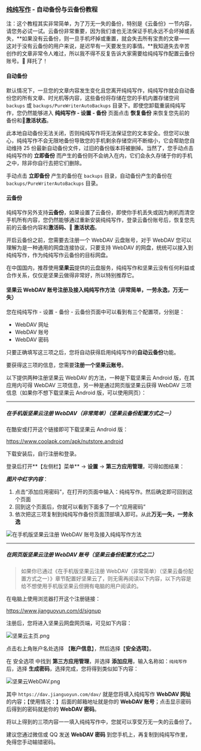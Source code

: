 ### [纯纯写作](/) - 自动备份与云备份教程

注：这个教程其实非常简单，为了万无一失的备份，特别是《云备份》一节内容，请您务必试一试。云备份非常重要，因为我们谁也无法保证手机永远不会坏掉或丢失，**如果没有云备份，则一旦手机坏掉或重置，就会失去所有宝贵的文章——这对于没有云备份的用户来说，是迟早有一天要发生的事情。**我知道失去辛苦创作的文章非常令人难过，所以我不得不反复告诉大家需要给纯纯写作配置云备份账号。🙏 拜托了！

#### 自动备份

默认情况下，一旦您的文章内容发生变化且您离开纯纯写作，纯纯写作就会自动备份您的所有文章、时光机等内容，这些备份将存储在您的手机内置存储空间 `backups` 或 `backups/PureWriterAutoBackups` 目录下。即使您卸载重装纯纯写作，您仍然能够进入 **纯纯写作 - 设置 - 备份** 页面点击 **恢复备份** 来恢复您先前的备份和🌟**激活状态**。

此本地自动备份无法关闭，否则纯纯写作将无法保证您的文本安全。但您可以放心，纯纯写作不会无限地备份导致您的手机剩余存储空间不断缩小，它会帮助您自动维持 25 份最新自动备份文件，过旧的备份版本将被删掉。当然了，您手动点击纯纯写作的 **立即备份** 而产生的备份则不会纳入在内，它们会永久存储于你的手机之中，除非你自行去把它们删除。

手动点击 **立即备份** 产生的备份在 `backups` 目录，自动备份产生的备份在 `backups/PureWriterAutoBackups` 目录。

#### 云备份

纯纯写作另外支持**云备份**，如果设置了云备份，即使你手机丢失或因为刷机而清空手机所有内容，您仍然能够通过重新安装纯纯写作，登录云备份账号后，恢复您先前的云备份内容和**激活码、🌟 激活状态**。

开启云备份之前，您需要去注册一个 WebDAV 云盘账号，对于 WebDAV 您可以理解为是一种通用的网盘连接协议，只要支持 WebDAV 的网盘，统统可以接入到纯纯写作，作为纯纯写作云备份的目标网盘。

在中国国内，推荐使用**坚果云**提供的云盘服务，纯纯写作和坚果云没有任何利益或合作关系，仅仅是坚果云做得非常好，所以特别推荐它。

#### 坚果云 WebDAV 账号注册及接入纯纯写作方法（非常简单，一劳永逸，万无一失）

您在纯纯写作 - 设置 - 备份 - 云备份页面中可以看到有三个配置项，分别是：

- WebDAV 网址
- WebDAV 账号
- WebDAV 密码

只要正确填写这三项之后，您将自动获得启用纯纯写作的**自动云备份**功能。

要获得这三项的信息，您需要**注册一个坚果云账号**。

以下提供两种注册坚果云 WebDAV 的方法，一种是下载坚果云 Android 版，在其应用内可得 WebDAV 三项信息，另一种是通过网页版坚果云获得 WebDAV 三项信息（如果你不想下载坚果云 Android 版，可以使用网页）：

---

##### 在手机版坚果云注册 WebDAV（非常简单）（坚果云备份配置方式之一）

在酷安或打开这个链接即可下载坚果云 Android 版：

https://www.coolapk.com/apk/nutstore.android

下载安装后，自行注册和登录。

登录后打开**【左侧栏】菜单**  → **设置** → **第三方应用管理**，可得如图结果：

***图片中红字内容***：

1. 点击“添加应用密码”，在打开的页面中输入：纯纯写作。然后确定即可回到这个页面
2. 回到这个页面后，你就可以看到下面多了一个“应用密码”
3. 依次把这三项复制到纯纯写作备份页面顶部填入即可。从此**万无一失，一劳永逸**

![在手机版坚果云注册 WebDAV 账号及接入纯纯写作方法](https://i.loli.net/2019/08/04/NOyAdwHxivseVpn.png)

---





##### 在网页版坚果云注册 WebDAV 账号（坚果云备份配置方式之二）

> 如果你已通过《在手机版坚果云注册 WebDAV（非常简单）（坚果云备份配置方式之一）》章节配置好坚果云了，则无需再阅读以下内容，以下内容是给不想使用手机版坚果云但拥有电脑的用户阅读的。

在电脑上使用浏览器打开这个注册链接：

https://www.jianguoyun.com/d/signup

注册后，您将进入坚果云网盘网页端，可见如下内容：

![坚果云主页.png](https://i.loli.net/2019/01/06/5c31aa81ba3d2.png)

点击右上角账户名处选择 【**账户信息**】，然后选择【**安全选项**】。

在 安全选项 中找到 **第三方应用管理**，并选择 **添加应用**，输入名称如：`纯纯写作`后，选择 **生成密码**，选择完成，您将得到类似如下内容：

![坚果云WebDAV.png](https://i.loli.net/2019/01/06/5c31aa81a3f38.png)

其中 `https://dav.jianguoyun.com/dav/` 就是您将填入纯纯写作 **WebDAV 网址** 的内容；【使用情况：】后面的邮箱地址就是你的 **WebDAV 账号**；点击显示密码后得到的密码就是你的 **WebDAV 密码**。

将以上得到的三项内容一一填入纯纯写作中，您就可以享受万无一失的云备份了。

建议您通过微信或 QQ 发送 **WebDAV 密码** 到您手机上，再复制到纯纯写作里，免得您手动输错密码。

